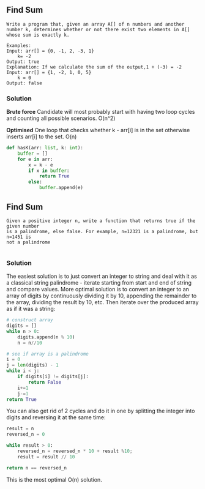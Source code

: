 ## Find Sum <a id="findsum"></a>

```
Write a program that, given an array A[] of n numbers and another number k, determines whether or not there exist two elements in A[] whose sum is exactly k.

Examples:
Input: arr[] = {0, -1, 2, -3, 1}
    k= -2
Output: true
Explanation: If we calculate the sum of the output,1 + (-3) = -2
Input: arr[] = {1, -2, 1, 0, 5}
    k = 0
Output: false

```

### Solution <a id="s3"></a>

**Brute force**
Candidate will most probably start with having two loop cycles and counting all possible scenarios. O(n^2)

**Optimised**
One loop that checks whether k - arr[i] is in the set otherwise inserts arr[i] to the set. O(n)

```python
def hasK(arr: list, k: int):
    buffer = []
    for e in arr:
        x = k - e
        if x in buffer:
            return True
        else:
            buffer.append(e)
```

## Find Sum <a id="integer"></a>

```
Given a positive integer n, write a function that returns true if the given number
is a palindrome, else false. For example, n=12321 is a palindrome, but n=1451 is
not a palindrome


```

### Solution <a id="s4"></a>

The easiest solution is to just convert an integer to string and deal with it as a
classical string palindrome - iterate starting from start and end of string and
compare values. More optimal solution is to convert an integer to an array of digits
by continuously dividing it by 10, appending the remainder to the array, dividing the
result by 10, etc. Then iterate over the produced array as if it was a string:

```python
# construct array
digits = []
while n > 0:
	digits.append(n % 10)
	n = n//10

# see if array is a palindrome
i = 0
j = len(digits) - 1
while i < j:
	if digits[i] != digits[j]:
		return False
	i+=1
	j-=1
return True

```

You can also get rid of 2 cycles and do it in one by splitting the integer into
digits and reversing it at the same time:

```python
result = n
reversed_n = 0

while result > 0:
    reversed_n = reversed_n * 10 + result %10;
    result = result // 10

return n == reversed_n


```

This is the most optimal O(n) solution.
